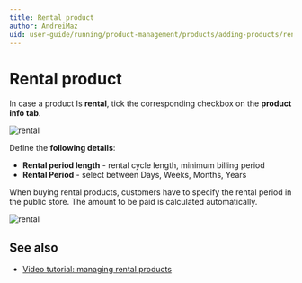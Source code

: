 ```yaml
---
title: Rental product
author: AndreiMaz
uid: user-guide/running/product-management/products/adding-products/rental-products
---
```


# Rental product

In case a product Is **rental**, tick the corresponding checkbox on the **product info tab**.

![rental](_static/rental-product/rental.png)

Define the **following details**:

- **Rental period length** - rental cycle length, minimum billing period
- **Rental Period** - select between Days, Weeks, Months, Years

When buying rental products, customers have to specify the rental period in the public store. The amount to be paid is calculated automatically.

![rental](_static/rental-product/rental1.png)

## See also

- [Video tutorial: managing rental products](https://www.youtube.com/watch?v=tOaC6hOILZY&list=PLnL_aDfmRHwsbhj621A-RFb1KnzeFxYz4&index=24)